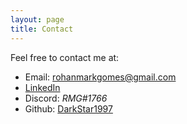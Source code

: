 ```yaml
---
layout: page
title: Contact
---
```


Feel free to contact me at:

*	Email: rohanmarkgomes@gmail.com
*	[LinkedIn](https://www.linkedin.com/in/rohan-mark-gomes/)
*	Discord: *RMG#1766*
*	Github: [DarkStar1997](https://github.com/DarkStar1997)